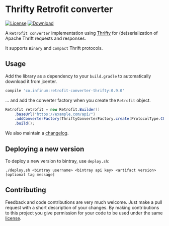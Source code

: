 # Thrifty Retrofit converter

[![License](https://img.shields.io/badge/license-Apache%202-blue.svg)](https://www.apache.org/licenses/LICENSE-2.0)
[![Download](https://api.bintray.com/packages/infinum/android/retrofit-converter-thrifty/images/download.svg) ](https://bintray.com/infinum/android/retrofit-converter-thrifty/_latestVersion)

A `Retrofit converter` implementation using [Thrifty](https://github.com/Microsoft/thrifty) for
(de)serialization of Apache Thrift requests and responses.

It supports `Binary` and `Compact` Thrift protocols.

## Usage

Add the library as a dependency to your `build.gradle` to automatically download it from jcenter.

```groovy
compile 'co.infinum:retrofit-converter-thrifty:0.9.0'
```

... and add the converter factory when you create the `Retrofit` object.

```java
Retrofit retrofit = new Retrofit.Builder()
    .baseUrl("https://example.com/api/")
    .addConverterFactory(ThriftyConverterFactory.create(ProtocolType.COMPACT))
    .build();
```

We also maintain a [changelog](CHANGELOG.md).

## Deploying a new version

To deploy a new version to bintray, use `deploy.sh`:


```shell
./deploy.sh <bintray username> <bintray api key> <artifact version> [optional tag message]
```

## Contributing

Feedback and code contributions are very much welcome. Just make a pull request with a short description of your changes. By making contributions to this project you give permission for your code to be used under the same [license](LICENSE).
